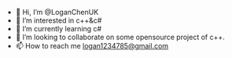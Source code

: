- 👋 Hi, I’m @LoganChenUK
- 👀 I’m interested in c++&c#
- 🌱 I’m currently learning c#
- 💞️ I’m looking to collaborate on some opensource project of c++.
- 📫 How to reach me logan1234785@gmail.com

<!---
LoganChenUK/LoganChenUK is a ✨ special ✨ repository because its `README.md` (this file) appears on your GitHub profile.
You can click the Preview link to take a look at your changes.
--->
